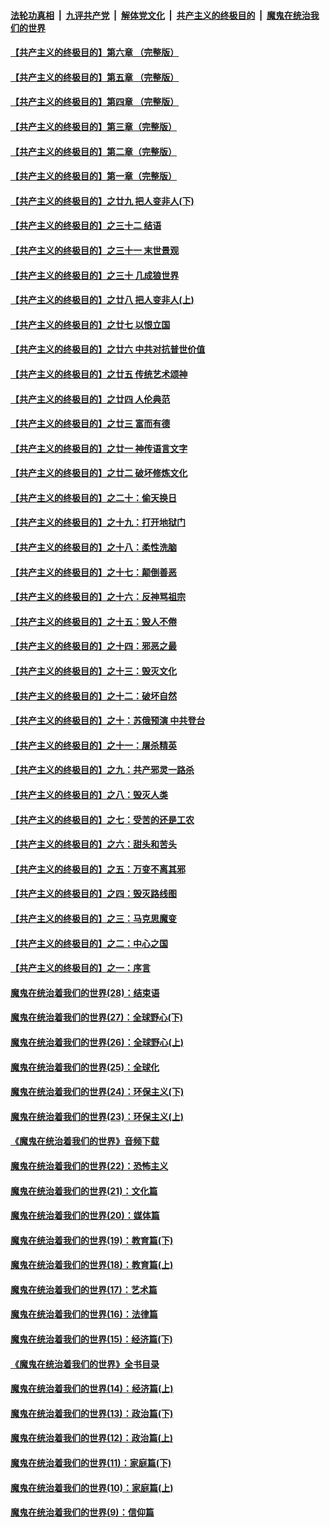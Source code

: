 ####  [法轮功真相](../../../../basic/blob/master/README.md?t=04290231) &nbsp;|&nbsp; [九评共产党](../../../../9ping.md/blob/master/README.md?t=04290231) &nbsp;|&nbsp; [解体党文化](../../../../jtdwh.md/blob/master/README.md?t=04290231)  &nbsp;|&nbsp; [共产主义的终极目的](../../../../gczydzjmd.md/blob/master/README.md?t=04290231) &nbsp;|&nbsp; [魔鬼在统治我们的世界](../../../../mgztzwmdsj.md/blob/master/README.md?t=04290231) 

#### [【共产主义的终极目的】第六章 （完整版）](../pages/nsc422/n11428913.md?t=04290231) 

#### [【共产主义的终极目的】第五章 （完整版）](../pages/nsc422/n11428912.md?t=04290231) 

#### [【共产主义的终极目的】第四章 （完整版）](../pages/nsc422/n11428907.md?t=04290231) 

#### [【共产主义的终极目的】第三章（完整版）](../pages/nsc422/n11428848.md?t=04290231) 

#### [【共产主义的终极目的】第二章（完整版）](../pages/nsc422/n11428831.md?t=04290231) 

#### [【共产主义的终极目的】第一章（完整版）](../pages/nsc422/n11417651.md?t=04290231) 

#### [【共产主义的终极目的】之廿九 把人变非人(下)](../pages/nsc422/n11344140.md?t=04290231) 

#### [【共产主义的终极目的】之三十二 结语](../pages/nsc422/n11360535.md?t=04290231) 

#### [【共产主义的终极目的】之三十一 末世景观](../pages/nsc422/n11351129.md?t=04290231) 

#### [【共产主义的终极目的】之三十 几成狼世界](../pages/nsc422/n11348280.md?t=04290231) 

#### [【共产主义的终极目的】之廿八 把人变非人(上)](../pages/nsc422/n11340492.md?t=04290231) 

#### [【共产主义的终极目的】之廿七 以恨立国](../pages/nsc422/n11336944.md?t=04290231) 

#### [【共产主义的终极目的】之廿六 中共对抗普世价值](../pages/nsc422/n11324785.md?t=04290231) 

#### [【共产主义的终极目的】之廿五 传统艺术颂神](../pages/nsc422/n11296396.md?t=04290231) 

#### [【共产主义的终极目的】之廿四 人伦典范](../pages/nsc422/n11296397.md?t=04290231) 

#### [【共产主义的终极目的】之廿三 富而有德](../pages/nsc422/n11283598.md?t=04290231) 

#### [【共产主义的终极目的】之廿一 神传语言文字](../pages/nsc422/n11263265.md?t=04290231) 

#### [【共产主义的终极目的】之廿二 破坏修炼文化](../pages/nsc422/n11245728.md?t=04290231) 

#### [【共产主义的终极目的】之二十：偷天换日](../pages/nsc422/n11238846.md?t=04290231) 

#### [【共产主义的终极目的】之十九：打开地狱门](../pages/nsc422/n11206376.md?t=04290231) 

#### [【共产主义的终极目的】之十八：柔性洗脑](../pages/nsc422/n11199994.md?t=04290231) 

#### [【共产主义的终极目的】之十七：颠倒善恶](../pages/nsc422/n11179782.md?t=04290231) 

#### [【共产主义的终极目的】之十六：反神骂祖宗](../pages/nsc422/n11166798.md?t=04290231) 

#### [【共产主义的终极目的】之十五：毁人不倦](../pages/nsc422/n11166792.md?t=04290231) 

#### [【共产主义的终极目的】之十四：邪恶之最](../pages/nsc422/n11150249.md?t=04290231) 

#### [【共产主义的终极目的】之十三：毁灭文化](../pages/nsc422/n11135227.md?t=04290231) 

#### [【共产主义的终极目的】之十二：破坏自然](../pages/nsc422/n11135214.md?t=04290231) 

#### [【共产主义的终极目的】之十：苏俄预演 中共登台](../pages/nsc422/n11118424.md?t=04290231) 

#### [【共产主义的终极目的】之十一：屠杀精英](../pages/nsc422/n11118442.md?t=04290231) 

#### [【共产主义的终极目的】之九：共产邪灵一路杀](../pages/nsc422/n11114139.md?t=04290231) 

#### [【共产主义的终极目的】之八：毁灭人类](../pages/nsc422/n11108503.md?t=04290231) 

#### [【共产主义的终极目的】之七：受苦的还是工农](../pages/nsc422/n11101809.md?t=04290231) 

#### [【共产主义的终极目的】之六：甜头和苦头](../pages/nsc422/n11096971.md?t=04290231) 

#### [【共产主义的终极目的】之五：万变不离其邪](../pages/nsc422/n11091285.md?t=04290231) 

#### [【共产主义的终极目的】之四：毁灭路线图](../pages/nsc422/n11086284.md?t=04290231) 

#### [【共产主义的终极目的】之三：马克思魔变](../pages/nsc422/n11061941.md?t=04290231) 

#### [【共产主义的终极目的】之二：中心之国](../pages/nsc422/n11047728.md?t=04290231) 

#### [【共产主义的终极目的】之一：序言](../pages/nsc422/n11086077.md?t=04290231) 

#### [魔鬼在统治着我们的世界(28)：结束语](../pages/nsc422/n10936246.md?t=04290231) 

#### [魔鬼在统治着我们的世界(27)：全球野心(下)](../pages/nsc422/n10928319.md?t=04290231) 

#### [魔鬼在统治着我们的世界(26)：全球野心(上)](../pages/nsc422/n10900318.md?t=04290231) 

#### [魔鬼在统治着我们的世界(25)：全球化](../pages/nsc422/n10788205.md?t=04290231) 

#### [魔鬼在统治着我们的世界(24)：环保主义(下)](../pages/nsc422/n10695307.md?t=04290231) 

#### [魔鬼在统治着我们的世界(23)：环保主义(上)](../pages/nsc422/n10688613.md?t=04290231) 

#### [《魔鬼在统治着我们的世界》音频下载](../pages/nsc422/n10635553.md?t=04290231) 

#### [魔鬼在统治着我们的世界(22)：恐怖主义](../pages/nsc422/n10614727.md?t=04290231) 

#### [魔鬼在统治着我们的世界(21)：文化篇](../pages/nsc422/n10597706.md?t=04290231) 

#### [魔鬼在统治着我们的世界(20)：媒体篇](../pages/nsc422/n10586579.md?t=04290231) 

#### [魔鬼在统治着我们的世界(19)：教育篇(下)](../pages/nsc422/n10564808.md?t=04290231) 

#### [魔鬼在统治着我们的世界(18)：教育篇(上)](../pages/nsc422/n10526970.md?t=04290231) 

#### [魔鬼在统治着我们的世界(17)：艺术篇](../pages/nsc422/n10499093.md?t=04290231) 

#### [魔鬼在统治着我们的世界(16)：法律篇](../pages/nsc422/n10485969.md?t=04290231) 

#### [魔鬼在统治着我们的世界(15)：经济篇(下)](../pages/nsc422/n10469975.md?t=04290231) 

#### [《魔鬼在统治着我们的世界》全书目录](../pages/nsc422/n10464261.md?t=04290231) 

#### [魔鬼在统治着我们的世界(14)：经济篇(上)](../pages/nsc422/n10457370.md?t=04290231) 

#### [魔鬼在统治着我们的世界(13)：政治篇(下)](../pages/nsc422/n10448270.md?t=04290231) 

#### [魔鬼在统治着我们的世界(12)：政治篇(上)](../pages/nsc422/n10444576.md?t=04290231) 

#### [魔鬼在统治着我们的世界(11)：家庭篇(下)](../pages/nsc422/n10440961.md?t=04290231) 

#### [魔鬼在统治着我们的世界(10)：家庭篇(上)](../pages/nsc422/n10435448.md?t=04290231) 

#### [魔鬼在统治着我们的世界(9)：信仰篇](../pages/nsc422/n10432159.md?t=04290231) 

